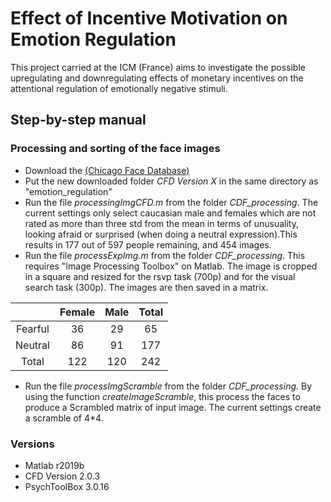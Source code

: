 # Effect of Incentive Motivation on Emotion Regulation  

This project carried at the ICM (France) aims to investigate the possible upregulating and downregulating effects of monetary incentives on the attentional regulation of emotionally negative stimuli.

## Step-by-step manual

### Processing and sorting of the face images
- Download the [(Chicago Face Database)](https://chicagofaces.org/default/)
- Put the new downloaded folder *CFD Version X* in the same directory as "emotion_regulation"
- Run the file *processingImgCFD.m* from the folder *CDF_processing*. The current settings only select caucasian male and females which are not rated as more than three std from the mean in terms of unusuality, looking afraid or surprised (when doing a neutral expression).This results in 177 out of 597 people remaining, and 454 images.
- Run the file *processExpImg.m* from the folder *CDF_processing*. This requires "Image Processing Toolbox" on Matlab. The image is cropped in a square and resized for the rsvp task (700p) and for the visual search task (300p). The images are then saved in a matrix.

|                         | Female                         | Male                            | Total                           |
| :----------------------:|:------------------------------:| :------------------------------:| :------------------------------:|
| Fearful                 | 36                             | 29                              | 65 |
| Neutral                 | 86                             | 91                              | 177|
| Total                   | 122                            | 120                             | 242|

- Run the file *processImgScramble* from the folder *CDF_processing*. By using the function *createImageScramble*, this process the faces to produce a Scrambled matrix of input image. The current settings create a scramble of 4*4.

### Versions

- Matlab r2019b
- CFD Version 2.0.3
- PsychToolBox 3.0.16
